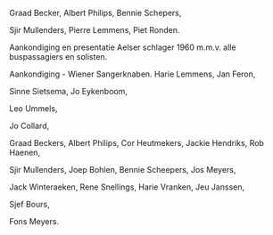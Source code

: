 
Graad Becker, Albert Philips, Bennie Schepers,

Sjir Mullenders, Pierre Lemmens, Piet Ronden.


Aankondiging en presentatie Aelser schlager 1960
m.m.v. alle buspassagiers en solisten.

Aankondiging - Wiener Sangerknaben.
Harie Lemmens,
Jan Feron,

Sinne Sietsema,
Jo Eykenboom,

Leo Ummels,

Jo Collard,

Graad Beckers,
Albert Philips,
Cor Heutmekers,
Jackie Hendriks,
Rob Haenen,

Sjir Mullenders,
Joep Bohlen,
Bennie Scheepers,
Jos Meyers,

Jack Winteraeken,
Rene Snellings,
Harie Vranken,
Jeu Janssen,

Sjef Bours,

Fons Meyers.

